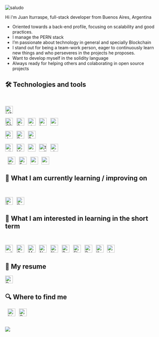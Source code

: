 
![saludo](https://user-images.githubusercontent.com/76759029/135774177-8836970e-f4ec-422f-a466-d8f350ffad81.gif)


<p> Hi i'm Juan Iturraspe, full-stack developer from Buenos Aires, Argentina</p>
<ul>
  <li> Oriented towards a back-end profile, focusing on scalability and good practices.</li>
  <li>I manage the PERN stack</li>
  <li>I’m passionate about technology in general and specially Blockchain</li>
  <li>I stand out for being a team-work person, eager to continuously learn new things and who perseveres in the projects he proposes.</li>
  <li> Want to develop myself in the solidity language </li>
  <li> Always ready for helping others and colaborating in open source projects</li>
 </ul>
  

## 🛠  Technologies and tools

<br>
<a name="learning-now"></a>


[<img src="https://img.shields.io/badge/HTML5-282C34?logo=html5&logoColor=E34F26" alt="HTML5 logo" title="HTML5" height="25" />][tech_tools_anchor]

[<img src="https://img.shields.io/badge/CSS3-282C34?logo=css3&logoColor=1572B6" alt="CSS3 logo" title="CSS3" height="25" />][tech_tools_anchor]
&nbsp;
[<img src="https://img.shields.io/badge/Sass-282C34?logo=sass&logoColor=3DDC84" alt="Sass logo" title="Sass" height="25" />][tech_tools_anchor]
&nbsp;
[<img src="https://img.shields.io/static/v1?label=&message=styled-components&color=282C34&logo=styled-components&logoColor=DB7093" alt="styled-components logo" title="styled-components" height="25" />][tech_tools_anchor]
&nbsp;
[<img src="https://img.shields.io/static/v1?label=&message=bootstrap&color=282C34&logo=bootstrap&logoColor=DB7093" alt="bootstrap logo" title="bootstrap" height="25" />][tech_tools_anchor]
&nbsp;
[<img src="https://img.shields.io/static/v1?label=&message=material-ui&color=282C34&logo=material-ui&logoColor=DB7093" alt="material-ui logo" title="material-ui" height="25" />][tech_tools_anchor]

[<img src="https://img.shields.io/badge/JavaScript-282C34?logo=javascript&logoColor=F7DF1E" alt="JavaScript logo" title="JavaScript" height="25" />][tech_tools_anchor]
&nbsp;
[<img src="https://img.shields.io/badge/React-282C34?logo=react&logoColor=61DAFB" alt="React logo" title="React" height="25" />][tech_tools_anchor]
&nbsp;
[<img src="https://img.shields.io/badge/Redux-282C34?logo=redux&logoColor=764ABC" alt="Redux logo" title="Redux" height="25" />][tech_tools_anchor]
&nbsp;

[<img src="https://img.shields.io/badge/git-282C34?logo=git&logoColor=F05032" alt="git logo" title="git" height="25" />][tech_tools_anchor]
&nbsp;
[<img src="https://img.shields.io/badge/VS%20Code-282C34?logo=visual-studio-code&logoColor=007ACC" alt="Visual Studio Code logo" title="Visual Studio Code" height="25" />][tech_tools_anchor]
&nbsp;
[<img src="https://img.shields.io/badge/scrum-282C34?logo=scrum&logoColor=007ACC" alt="scrum logo" title="scrum Code" height="25" />][tech_tools_anchor]
&nbsp;
[<img src="https://img.shields.io/badge/Trello-282C34?logo=trello&logoColor=007ACC" alt="trello logo" title="Trello" height="25" />][tech_tools_anchor]
&nbsp;
[<img src="https://img.shields.io/badge/slack-282C34?logo=slack&logoColor=#FFFFFF" alt="slack logo" title="slack" height="25" />][tech_tools_anchor]
&nbsp;

&nbsp;
[<img src="https://img.shields.io/badge/Node.js-282C34?logo=node.js&logoColor=339933" alt="Node.js logo" title="Node.js" height="25" />][learning_next_anchor]
&nbsp;
[<img src="https://img.shields.io/badge/Express-282C34?logo=express&logoColor=FFFFFF" alt="Express.js logo" title="Express.js" height="25" />][learning_next_anchor]
&nbsp;
[<img src="https://img.shields.io/badge/postgresql-282C34?logo=postgresql&logoColor=FFFFFF" alt="postgresql logo" title="Postgresql" height="25" />][learning_next_anchor]
&nbsp;
[<img src="https://img.shields.io/badge/sequelize-282C34?logo=sequelize&logoColor=FFFFFF" alt="sequelize logo" title="sequelize" height="25" />][learning_next_anchor]



<a name="learning-next"></a>

## 📖  What I am currently learning / improving on

<br>

[<img src="https://img.shields.io/badge/TypeScript-282C34?logo=typescript&logoColor=3178C6" alt="TypeScript logo" title="TypeScript" height="25" />][tech_tools_anchor]
&nbsp;
[<img src="https://img.shields.io/badge/ReactNative-282C34?logo=react&logoColor=61DAFB" alt="React-Native logo" title="ReactNative" height="25" />][learning_next_anchor]
&nbsp;
<br>


## 👾  What I am interested in learning in the short term


<br>

[<img src="https://img.shields.io/badge/solidity-282C34?logo=solidity&logoColor=02569B" alt="solidity logo" title="Solidity" height="25" />][learning_next_anchor]
&nbsp;
[<img src="https://img.shields.io/badge/GraphQL-282C34?logo=graphql&logoColor=E10098" alt="GraphQL logo" title="GraphQL" height="25" />][learning_next_anchor]
&nbsp;
[<img src="https://img.shields.io/badge/MongoDB-282C34?logo=mongodb&logoColor=47A248" alt="MongoDB logo" title="MongoDB" height="25" />][learning_next_anchor]
&nbsp;
[<img src="https://img.shields.io/badge/Next.js-282C34?logo=next.js&logoColor=FFFFFF" alt="Next.js logo" title="Next.js" height="25" />][learning_next_anchor]
&nbsp;
[<img src="https://img.shields.io/badge/Nestjs-282C34?logo=nestjs&logoColor=FFFFFF" alt="Nestjs logo" title="Nestjs" height="25" />][learning_next_anchor]
&nbsp;
[<img src="https://img.shields.io/badge/pwa-282C34?logo=pwa&logoColor=FFFFFF" alt="PWA logo" title="Pwa" height="25" />][learning_next_anchor]
&nbsp;
[<img src="https://img.shields.io/badge/electron-282C34?logo=electron&logoColor=FFFFFF" alt="Electron logo" title="Electron" height="25" />][learning_next_anchor]
&nbsp;
[<img src="https://img.shields.io/badge/docker-282C34?logo=docker&logoColor=FFFFFF" alt="Docker logo" title="Docker" height="25" />][learning_next_anchor]
&nbsp;
[<img src="https://img.shields.io/badge/kubernetes-282C34?logo=kubernetes&logoColor=FFFFFF" alt="Kubernetes logo" title="Kubernetes" height="25" />][learning_next_anchor]
&nbsp;
[<img src="https://img.shields.io/badge/Jenkins-282C34?logo=jenkins&logoColor=FFFFFF" alt="Jenkins logo" title="Jenkins" height="25" />][learning_next_anchor]
&nbsp;

## 📄 My resume

[<img src="https://img.shields.io/badge/download-282C34?logo=download&logoColor=0077B5" alt="Download logo" title="Here" height="25" />](https://drive.google.com/file/d/1mCoTnT7xEyGDThXmjEgNi7jZezWJGsW6/view?usp=sharing)

## 🔍  Where to find me

&nbsp;
[<img src="https://img.shields.io/badge/LinkedIn-282C34?logo=linkedin&logoColor=0077B5" alt="LinkedIn logo" title="LinkedIn" height="25" />](https://www.linkedin.com/in/juan-iturraspe-dev)
&nbsp;
[<img src="https://img.shields.io/badge/Gmail-FFFFFF?logo=gmail&logoColor=FF0000" alt="Gmail logo" title="LinkedIn" height="25" />](mailto:jmitu.dev@gmail.com)

<br>
<img src="https://github.com/SP-XD/SP-XD/blob/main/images/dino_rounded.gif?raw=true" href="https://github.com/SP-XD" />

[tech_tools_anchor]: #bonjour--
[learning_now_anchor]: #learning-now
[learning_next_anchor]: #learning-next

